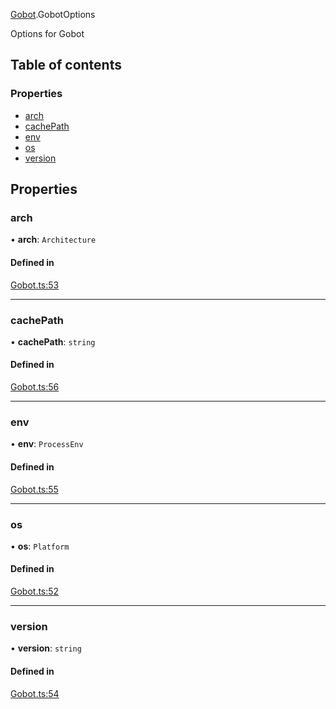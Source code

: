 [Gobot](../modules/Gobot.md).GobotOptions

Options for Gobot

## Table of contents

### Properties

- [arch](Gobot.GobotOptions.md#arch)
- [cachePath](Gobot.GobotOptions.md#cachepath)
- [env](Gobot.GobotOptions.md#env)
- [os](Gobot.GobotOptions.md#os)
- [version](Gobot.GobotOptions.md#version)

## Properties

### arch

• **arch**: `Architecture`

#### Defined in

[Gobot.ts:53](https://github.com/benallfree/gobot/blob/v1.0.0-alpha.31/src/Gobot.ts#L53)

___

### cachePath

• **cachePath**: `string`

#### Defined in

[Gobot.ts:56](https://github.com/benallfree/gobot/blob/v1.0.0-alpha.31/src/Gobot.ts#L56)

___

### env

• **env**: `ProcessEnv`

#### Defined in

[Gobot.ts:55](https://github.com/benallfree/gobot/blob/v1.0.0-alpha.31/src/Gobot.ts#L55)

___

### os

• **os**: `Platform`

#### Defined in

[Gobot.ts:52](https://github.com/benallfree/gobot/blob/v1.0.0-alpha.31/src/Gobot.ts#L52)

___

### version

• **version**: `string`

#### Defined in

[Gobot.ts:54](https://github.com/benallfree/gobot/blob/v1.0.0-alpha.31/src/Gobot.ts#L54)

